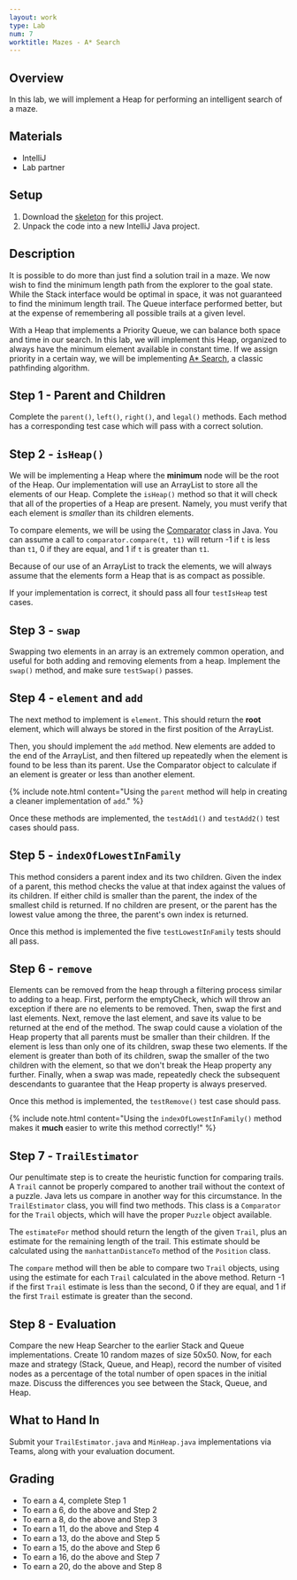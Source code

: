 ```yaml
---
layout: work
type: Lab
num: 7
worktitle: Mazes - A* Search
---
```


## Overview

In this lab, we will implement a Heap for performing an intelligent
search of a maze.

## Materials

-   IntelliJ
-   Lab partner

## Setup

1.  Download the [skeleton](../code/maze151astar.zip) for this project.
2.  Unpack the code into a new IntelliJ Java project.

## Description

It is possible to do more than just find a solution trail in a maze. We
now wish to find the minimum length path from the explorer to the goal
state. While the Stack interface would be optimal in space, it was not
guaranteed to find the minimum length trail. The Queue interface
performed better, but at the expense of remembering all possible trails
at a given level.

With a Heap that implements a Priority Queue, we can balance both space
and time in our search. In this lab, we will implement this Heap,
organized to always have the minimum element available in constant time.
If we assign priority in a certain way, we will be implementing [A\*
Search](https://en.wikipedia.org/wiki/A*_search_algorithm), a classic
pathfinding algorithm.

## Step 1 - Parent and Children

Complete the `parent()`, `left()`, `right()`, and `legal()` methods.
Each method has a corresponding test case which will pass with a correct
solution.

## Step 2 - `isHeap()`

We will be implementing a Heap where the **minimum** node will be the
root of the Heap. Our implementation will use an ArrayList to store all
the elements of our Heap. Complete the `isHeap()` method so that it will
check that all of the properties of a Heap are present. Namely, you must
verify that each element is *smaller* than its children elements.

To compare elements, we will be using the
[Comparator](https://docs.oracle.com/en/java/javase/11/docs/api/java.base/java/util/Comparator.html)
class in Java. You can assume a call to `comparator.compare(t, t1)` will return -1 if `t` is less than `t1`,
0 if they are equal, and 1 if `t` is
greater than `t1`.

Because of our use of an ArrayList to track the elements, we will always assume
that the elements form a Heap that is as compact as possible.

If your implementation is correct, it should pass all four `testIsHeap`
test cases.

## Step 3 - `swap`

Swapping two elements in an array is an extremely common operation, and
useful for both adding and removing elements from a heap. Implement the
`swap()` method, and make sure `testSwap()` passes.

## Step 4 - `element` and `add`

The next method to implement is `element`. This should return the **root**
element, which will always be stored in the first position of the
ArrayList.

Then, you should implement the `add` method. New elements are added to
the end of the ArrayList, and then filtered up repeatedly when the
element is found to be less than its parent. Use the Comparator object
to calculate if an element is greater or less than another element.

{% include note.html content="Using the `parent` method will help in creating a cleaner
implementation of `add`." %}

Once these methods are implemented, the `testAdd1()` and `testAdd2()`
test cases should pass.

## Step 5 - `indexOfLowestInFamily`

This method considers a parent index and its two children. Given the
index of a parent, this method checks the value at that index against
the values of its children. If either child is smaller than the parent,
the index of the smallest child is returned. If no children are present,
or the parent has the lowest value among the three, the parent's own
index is returned.

Once this method is implemented the five `testLowestInFamily` tests
should all pass.

## Step 6 - `remove`

Elements can be removed from the heap through a filtering process
similar to adding to a heap. First, perform the emptyCheck, which will
throw an exception if there are no elements to be removed.
Then, swap the first and last elements.
Next, remove the last element, and save its value to be returned at the
end of the method. The swap could cause a violation of the Heap property
that all parents must be smaller than their children. If the element is
less than only one of its children, swap these two elements. If the
element is greater than both of its children, swap the smaller of the two
children with the element, so that we don't break the Heap property any
further. Finally, when a swap was made, repeatedly check the subsequent
descendants to guarantee that the Heap property is always preserved.

Once this method is implemented, the `testRemove()` test case should
pass.

{% include note.html content="Using the `indexOfLowestInFamily()` method makes it **much**
easier to write this method correctly!" %}

## Step 7 - `TrailEstimator`

Our penultimate step is to create the heuristic function for comparing
trails. A `Trail` cannot be properly compared to another trail
without the context of a puzzle. Java lets us compare in another way for
this circumstance. In the `TrailEstimator` class, you will find two
methods. This class is a `Comparator` for the `Trail` objects, which will
have the proper `Puzzle` object available.

The `estimateFor` method should return the length of the given `Trail`,
plus an estimate for the remaining length of the trail. This estimate
should be calculated using the `manhattanDistanceTo` method of the
`Position` class.

The `compare` method will then be able to compare two `Trail` objects,
using using the estimate for each `Trail` calculated in the above method.
Return -1 if the first `Trail` estimate is less than the second, 0 if they
are equal, and 1 if the first `Trail` estimate is greater than the second.

## Step 8 - Evaluation

Compare the new Heap Searcher to the earlier Stack and Queue
implementations. Create 10 random mazes of size 50x50. Now, for each maze and
strategy (Stack, Queue, and Heap), record the number of visited nodes as
a percentage of the total number of open spaces in the initial maze.
Discuss the differences you see between the Stack, Queue, and Heap.

## What to Hand In

Submit your `TrailEstimator.java` and `MinHeap.java` implementations via Teams, along with your evaluation document.

## Grading

* To earn a 4, complete Step 1
* To earn a 6, do the above and Step 2
* To earn a 8, do the above and Step 3
* To earn a 11, do the above and Step 4
* To earn a 13, do the above and Step 5
* To earn a 15, do the above and Step 6
* To earn a 16, do the above and Step 7
* To earn a 20, do the above and Step 8
